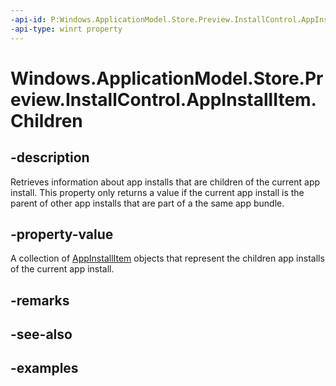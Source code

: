 ```yaml
---
-api-id: P:Windows.ApplicationModel.Store.Preview.InstallControl.AppInstallItem.Children
-api-type: winrt property
---
```


<!-- Property syntax.
public IVectorView<AppInstallItem> Children { get; }
-->

# Windows.ApplicationModel.Store.Preview.InstallControl.AppInstallItem.Children

## -description
Retrieves information about app installs that are children of the current app install. This property only returns a value if the current app install is the parent of other app installs that are part of a the same app bundle.

## -property-value
A collection of [AppInstallItem](appinstallitem.md) objects that represent the children app installs of the current app install.

## -remarks

## -see-also

## -examples
